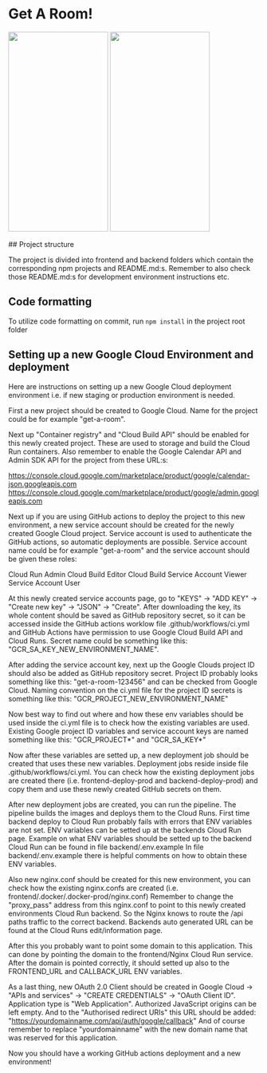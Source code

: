 # Get A Room!

<p float="left">
  <img src="https://github.com/keulacorp/get-a-room/blob/dev/ui-images/login_2021-12-16_18-41-56.jpg" data-canonical-src="https://github.com/keulacorp/get-a-room/blob/dev/ui-     images/login_2021-12-16_18-41-56.jpg" width="200" height="400" />

  <img src="https://github.com/keulacorp/get-a-room/blob/dev/ui-images/rooms_list_expanded_2021-12-16_18-41-54.jpg" data-canonical-src="https://github.com/keulacorp/get-a-   room/blob/dev/ui-images/rooms_list_expanded_2021-12-16_18-41-54.jpg" width="200" height="400" />
</p>
## Project structure

The project is divided into frontend and backend folders which contain the corresponding npm projects and README.md:s. Remember to also check those README.md:s for development environment instructions etc.

## Code formatting

To utilize code formatting on commit, run `npm install` in the project root folder

## Setting up a new Google Cloud Environment and deployment

Here are instructions on setting up a new Google Cloud deployment environment i.e. if new staging or production environment is needed.

First a new project should be created to Google Cloud. Name for the project could be for example "get-a-room".

Next up "Container registry" and "Cloud Build API" should be enabled for this newly created project. These are used to storage and build the Cloud Run containers.
Also remember to enable the Google Calendar API and Admin SDK API for the project from these URL:s:

https://console.cloud.google.com/marketplace/product/google/calendar-json.googleapis.com
https://console.cloud.google.com/marketplace/product/google/admin.googleapis.com

Next up if you are using GitHub actions to deploy the project to this new environment, a new service account should be created for the newly created Google Cloud project. Service account is used to authenticate the GitHub actions, so automatic deployments are possible. Service account name could be for example "get-a-room" and the service account should be given these roles:

Cloud Run Admin
Cloud Build Editor
Cloud Build Service Account
Viewer
Service Account User

At this newly created service accounts page, go to "KEYS" -> "ADD KEY" -> "Create new key" -> "JSON" -> "Create". After downloading the key, its whole content should be saved as GitHub repository secret, so it can be accessed inside the GitHub actions worklow file .github/workflows/ci.yml and GitHub Actions have permission to use Google Cloud Build API and Cloud Runs. Secret name could be something like this: "GCR_SA_KEY_NEW_ENVIRONMENT_NAME".

After adding the service account key, next up the Google Clouds project ID should also be added as GitHub repository secret. Project ID probably looks something like this: "get-a-room-123456" and can be checked from Google Cloud. Naming convention on the ci.yml file for the project ID secrets is something like this: "GCR_PROJECT_NEW_ENVIRONMENT_NAME"

Now best way to find out where and how these env variables should be used inside the ci.yml file is to check how the existing variables are used. Existing Google project ID variables and service account keys are named something like this: "GCR_PROJECT*" and "GCR_SA_KEY*"

Now after these variables are setted up, a new deployment job should be created that uses these new variables. Deployment jobs reside inside file .github/workflows/ci.yml. You can check how the existing deployment jobs are created there (i.e. frontend-deploy-prod and backend-deploy-prod) and copy them and use these newly created GitHub secrets on them.

After new deployment jobs are created, you can run the pipeline. The pipeline builds the images and deploys them to the Cloud Runs. First time backend deploy to Cloud Run probably fails with errors that ENV variables are not set. ENV variables can be setted up at the backends Cloud Run page. Example on what ENV variables should be setted up to the backend Cloud Run can be found in file backend/.env.example In file backend/.env.example there is helpful comments on how to obtain these ENV variables.

Also new nginx.conf should be created for this new environment, you can check how the existing nginx.confs are created (i.e. frontend/.docker/.docker-prod/nginx.conf) Remember to change the "proxy_pass" address from this nginx.conf to point to this newly created environments Cloud Run backend. So the Nginx knows to route the /api paths traffic to the correct backend. Backends auto generated URL can be found at the Cloud Runs edit/information page.

After this you probably want to point some domain to this application. This can done by pointing the domain to the frontend/Nginx Cloud Run service. After the domain is pointed correctly, it should setted up also to the FRONTEND_URL and CALLBACK_URL ENV variables.

As a last thing, new OAuth 2.0 Client should be created in Google Cloud -> "APIs and services" -> "CREATE CREDENTIALS" -> "OAuth Client ID". Application type is "Web Application". Authorized JavaScript origins can be left empty. And to the "Authorised redirect URIs" this URL should be added: "https://yourdomainname.com/api/auth/google/callback" And of course remember to replace "yourdomainname" with the new domain name that was reserved for this application.

Now you should have a working GitHub actions deployment and a new environment!
